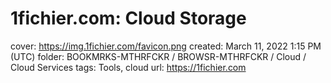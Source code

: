# 1fichier.com: Cloud Storage

cover: https://img.1fichier.com/favicon.png
created: March 11, 2022 1:15 PM (UTC)
folder: BOOKMRKS-MTHRFCKR / BROWSR-MTHRFCKR / Cloud / Cloud Services
tags: Tools, cloud
url: https://1fichier.com
